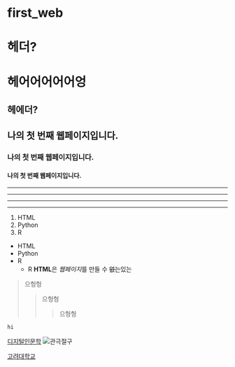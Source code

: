 # first_web

헤더?
====

헤어어어어어엉
==
헤에더?
-------
## 나의 첫 번째 웹페이지입니다. 
### 나의 첫 번째 웹페이지입니다. 
#### 나의 첫 번째 웹페이지입니다. 
---
- - - 
***
* * *
1. HTML
2. Python
3. R
- HTML
- Python
- R
  - R
**HTML**은 *웹페이지*를 만들 수 ~~없는~~있는
>으헝헝
>>으헝헝
>>>으헝헝
```python
hi
```
[디지털인문학](https://www.kadh.org/, "한국디지털인문학협의회")
![관극절구](./관극절구.jpg)

[고려대학교](https://www.korea.ac.kr/mbshome/mbs/university/index.do/, "고려대학교")
